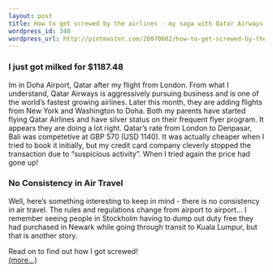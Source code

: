 ```yaml
--- 
layout: post
title: How to get screwed by the airlines - my saga with Qatar Airways.
wordpress_id: 340
wordpress_url: http://pintmaster.com/20070602/how-to-get-screwed-by-the-airlines-my-saga-with-qatar-airways/
---
```

<h3>I just got milked for $1187.48</h3>
<p>Im in Doha Airport, Qatar after my flight from London. From what I understand, Qatar Airways is aggressively pursuing business and is one of the world&rsquo;s fastest growing airlines. Later this month, they are adding flights from New York and Washington to Doha. Both my parents have started flying Qatar Airlines and have silver status on their frequent flyer program. It appears they are doing a lot right. Qatar&rsquo;s rate from London to Denpasar, Bali was competetive at GBP 570 (USD 1140). It was actually cheaper when I tried to book it initially, but my credit card company cleverly stopped the transaction due to &ldquo;suspicious activity&rdquo;. When I tried again the price had gone up!</p>
<h3>No Consistency in Air Travel</h3>
<p>Well, here&rsquo;s something interesting to keep in mind - there is no consistency in air travel. The rules and regulations change from airport to airport&hellip; I remember seeing people in Stockholm having to dump out duty free they had purchased in Newark while going through transit to Kuala Lumpur, but that is another story.</p>
<p>Read on to find out how I got screwed!<br />
 <a href="http://topstartup.com/2007/05/20/how-to-get-screwed-by-the-airlines-my-saga-with-qatar-airways/#more-64">(more&hellip;)</a></p>
